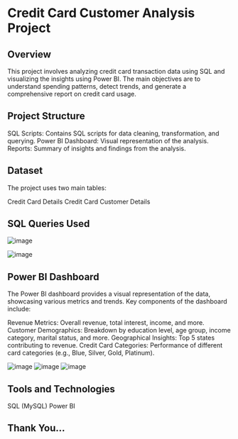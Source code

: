 # Credit Card Customer Analysis Project

## Overview
This project involves analyzing credit card transaction data using SQL and visualizing the insights using Power BI. The main objectives are to understand spending patterns, detect trends, and generate a comprehensive report on credit card usage.

## Project Structure
SQL Scripts: Contains SQL scripts for data cleaning, transformation, and querying.
Power BI Dashboard: Visual representation of the analysis.
Reports: Summary of insights and findings from the analysis.

## Dataset
The project uses two main tables:

Credit Card Details
Credit Card Customer Details

## SQL Queries Used
![image](https://github.com/Riku1014/Credit-Card-Analysis-Report-SQL/assets/151837914/6e645eb4-3173-4e95-a7b2-6ec7ac68cedc)

![image](https://github.com/Riku1014/Credit-Card-Analysis-Report-SQL/assets/151837914/232e610a-2775-4c64-b665-a2a12b77b419)

## Power BI Dashboard
The Power BI dashboard provides a visual representation of the data, showcasing various metrics and trends. Key components of the dashboard include:

Revenue Metrics: Overall revenue, total interest, income, and more.
Customer Demographics: Breakdown by education level, age group, income category, marital status, and more.
Geographical Insights: Top 5 states contributing to revenue.
Credit Card Categories: Performance of different card categories (e.g., Blue, Silver, Gold, Platinum).

![image](https://github.com/Riku1014/Credit-Card-Analysis-Report-SQL/assets/151837914/c99883f2-4dc4-4852-9b97-1a18cf8f1a9b)
![image](https://github.com/Riku1014/Credit-Card-Analysis-Report-SQL/assets/151837914/d5da6468-6f5b-4878-ab7a-e0095ccab2d4)
![image](https://github.com/Riku1014/Credit-Card-Analysis-Report-SQL/assets/151837914/4fa382b4-c0d1-4d1b-a5ed-a56d2f0c7a53)

## Tools and Technologies
SQL (MySQL)
Power BI

## Thank You...



